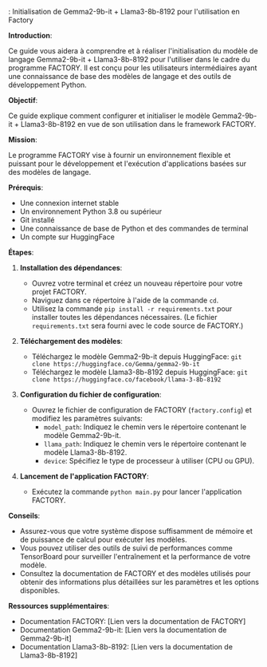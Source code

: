 :  Initialisation de Gemma2-9b-it + Llama3-8b-8192 pour l'utilisation en Factory

**Introduction**:

Ce guide vous aidera à comprendre et à réaliser l'initialisation du modèle de langage Gemma2-9b-it + Llama3-8b-8192 pour l'utiliser dans le cadre du programme FACTORY. Il est conçu pour les utilisateurs intermédiaires ayant une connaissance de base des modèles de langage et des outils de développement Python.

**Objectif**:

Ce guide explique comment configurer et initialiser le modèle Gemma2-9b-it + Llama3-8b-8192 en vue de son utilisation dans le framework FACTORY. 

**Mission**:

Le programme FACTORY vise à fournir un environnement flexible et puissant pour le développement et l'exécution d'applications basées sur des modèles de langage.

**Prérequis**:

* Une connexion internet stable
* Un environnement Python 3.8 ou supérieur
* Git installé
* Une connaissance de base de Python et des commandes de terminal
* Un compte sur HuggingFace

**Étapes**:

1. **Installation des dépendances**:
    * Ouvrez votre terminal et créez un nouveau répertoire pour votre projet FACTORY.
    * Naviguez dans ce répertoire à l'aide de la commande `cd`.
    * Utilisez la commande `pip install -r requirements.txt` pour installer toutes les dépendances nécessaires. (Le fichier `requirements.txt` sera fourni avec le code source de FACTORY.)

2. **Téléchargement des modèles**:
    * Téléchargez le modèle Gemma2-9b-it depuis HuggingFace: `git clone https://huggingface.co/Gemma/gemma2-9b-it`
    * Téléchargez le modèle Llama3-8b-8192 depuis HuggingFace: `git clone https://huggingface.co/facebook/llama-3-8b-8192`

3. **Configuration du fichier de configuration**:
    * Ouvrez le fichier de configuration de FACTORY (`factory.config`) et modifiez les paramètres suivants:
        * `model_path`: Indiquez le chemin vers le répertoire contenant le modèle Gemma2-9b-it.
        * `llama_path`: Indiquez le chemin vers le répertoire contenant le modèle Llama3-8b-8192.
        * `device`: Spécifiez le type de processeur à utiliser (CPU ou GPU).
        
4. **Lancement de l'application FACTORY**:
    * Exécutez la commande `python main.py` pour lancer l'application FACTORY.

**Conseils**:

* Assurez-vous que votre système dispose suffisamment de mémoire et de puissance de calcul pour exécuter les modèles.
* Vous pouvez utiliser des outils de suivi de performances comme TensorBoard pour surveiller l'entraînement et la performance de votre modèle.
* Consultez la documentation de FACTORY et des modèles utilisés pour obtenir des informations plus détaillées sur les paramètres et les options disponibles.

**Ressources supplémentaires**:

* Documentation FACTORY: [Lien vers la documentation de FACTORY]
* Documentation Gemma2-9b-it: [Lien vers la documentation de Gemma2-9b-it]
* Documentation Llama3-8b-8192: [Lien vers la documentation de Llama3-8b-8192]



